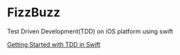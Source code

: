 # FizzBuzz
Test Driven Development(TDD) on iOS platform using swift

[Getting Started with TDD in Swift](https://medium.com/@ynzc/getting-started-with-tdd-in-swift-2fab3e07204b#.1g5v4m9nx)
